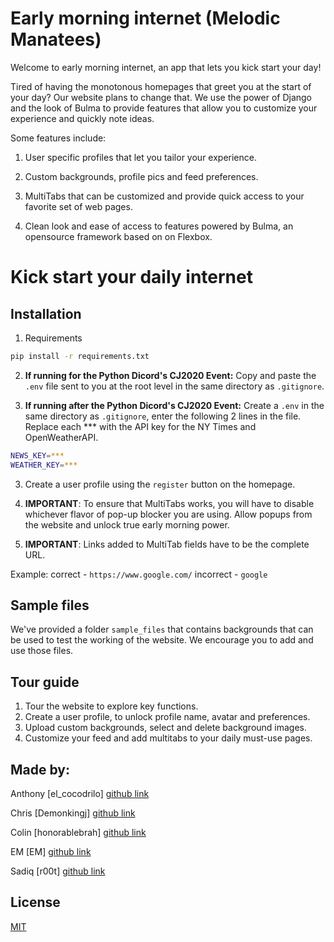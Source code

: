 # Early morning internet (Melodic Manatees)
Welcome to early morning internet, an app that lets you kick start your day!

Tired of having the monotonous homepages that greet you at the start of your day? Our website plans to change that. We use the power of Django and the look of Bulma to provide features that allow you to customize your experience and quickly note ideas.

Some features include:

1. User specific profiles that let you tailor your experience.

2. Custom backgrounds, profile pics and feed preferences.

3. MultiTabs that can be customized and provide quick access to your favorite set of web pages. 

4. Clean look and ease of access to features powered by Bulma, an opensource framework based on on Flexbox. 


# Kick start your daily internet



## Installation

1. Requirements

```bash
pip install -r requirements.txt
```
2. **If running for the Python Dicord's CJ2020 Event:** Copy and paste the `.env` file sent to you at the root level in the same directory as `.gitignore`.

2. **If running after the Python Dicord's CJ2020 Event:** Create a `.env` in the same directory as `.gitignore`, enter the following 2 lines in the file. Replace each *** with the API key for the NY Times and OpenWeatherAPI.
```bash
NEWS_KEY=***
WEATHER_KEY=***
```
3. Create a user profile using the `register` button on the homepage.

4. **IMPORTANT**: To ensure that MultiTabs works, you will have to disable whichever flavor of pop-up blocker you are using. Allow popups from the website and unlock true early morning power. 

5. **IMPORTANT**: Links added to MultiTab fields have to be the complete URL. 

Example: correct - `https://www.google.com/` incorrect - `google` 

## Sample files
We've provided a folder `sample_files` that contains backgrounds that can be used to test the working of the website. We encourage you to add and use those files. 

## Tour guide

1. Tour the website to explore key functions.
2. Create a user profile, to unlock profile name, avatar and preferences.
3. Upload custom backgrounds, select and delete background images. 
4. Customize your feed and add multitabs to your daily must-use pages.

## Made by:
Anthony [el_cocodrilo] [github link](https://github.com/aedwardg)

Chris [Demonkingj] [github link](https://github.com/cdrandin)

Colin [honorablebrah] [github link](https://github.com/ccbass)

EM [EM] [github link](https://github.com/eunminlee)

Sadiq [r00t] [github link](https://github.com/sadiq-pasha)

## License
[MIT](https://choosealicense.com/licenses/mit/)
